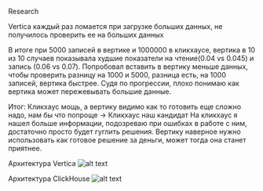 Research

Vertica каждый раз ломается при загрузке больших данных, не получилось проверить ее на больших данных

В итоге при 5000 записей в вертике и 1000000 в кликхаусе, вертика в 10 из 10 случаев показывала худшие показатели на чтение(0.04 vs 0.045) и запись (0.06 vs 0.07). Попробовал вставить в вертику меньше данных, чтобы проверить разницу на 1000 и 5000, разница есть, на 1000 записей, вертика быстрее. Судя по прогрессии, плохо понимаю как вертика может пережевывать большие данные.

Итог: Кликхаус мощь, а вертику видимо как то готовить еще сложно надо, нам бы что попроще -> Кликхаус наш кандидат
На кликхаус я нашел больше информации, подозреваю при ошибках в работе с ним, достаточно просто будет гуглить решения. Вертику наверное нужно использовать как готовое решение за деньги, может тогда она станет приятнее.


Архитектура Vertica
![alt text](https://www.vertica.com/docs/9.2.x/HTML/Content/Resources/Images/ConceptsGuide/cluster_storage.png)

Архитектура ClickHouse
![alt text](https://altinity.com/wp-content/uploads/2020/02/12dc1-clickhouse2bmulti-device2bstorage_cr.jpg)